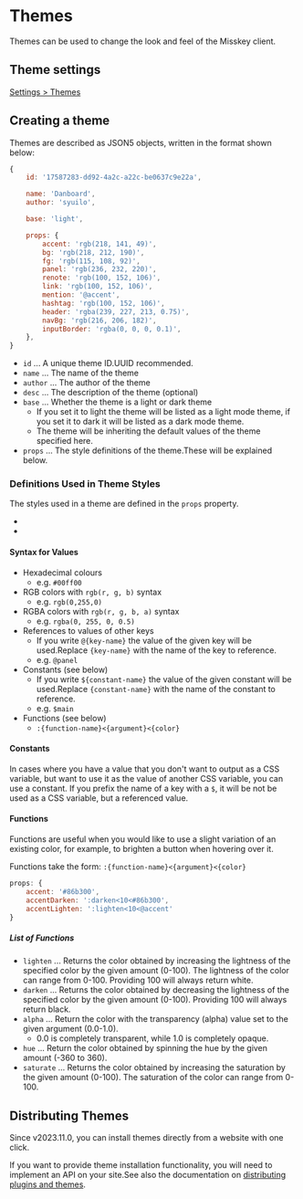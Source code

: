 # Themes

Themes can be used to change the look and feel of the Misskey client.

## Theme settings

[Settings > Themes](x-mi-web://settings/theme)

## Creating a theme

Themes are described as JSON5 objects, written in the format shown below:

```js
{
	id: '17587283-dd92-4a2c-a22c-be0637c9e22a',

	name: 'Danboard',
	author: 'syuilo',

	base: 'light',

	props: {
		accent: 'rgb(218, 141, 49)',
		bg: 'rgb(218, 212, 190)',
		fg: 'rgb(115, 108, 92)',
		panel: 'rgb(236, 232, 220)',
		renote: 'rgb(100, 152, 106)',
		link: 'rgb(100, 152, 106)',
		mention: '@accent',
		hashtag: 'rgb(100, 152, 106)',
		header: 'rgba(239, 227, 213, 0.75)',
		navBg: 'rgb(216, 206, 182)',
		inputBorder: 'rgba(0, 0, 0, 0.1)',
	},
}

```

- `id` ... A unique theme ID.UUID recommended.
- `name` ... The name of the theme
- `author` ... The author of the theme
- `desc` ... The description of the theme (optional)
- `base` ... Whether the theme is a light or dark theme
    - If you set it to light the theme will be listed as a light mode theme, if you set it to dark it will be listed as a dark mode theme.
    - The theme will be inheriting the default values of the theme specified here.
- `props` ... The style definitions of the theme.These will be explained below.

### Definitions Used in Theme Styles

The styles used in a theme are defined in the `props` property.

- [_light.json5]: https://github.com/misskey-dev/misskey/blob/develop/packages/frontend/src/themes/_light.json5
- [_dark.json5]: https://github.com/misskey-dev/misskey/blob/develop/packages/frontend/src/themes/_dark.json5

#### Syntax for Values

- Hexadecimal colours
    - e.g. `#00ff00`
- RGB colors with `rgb(r, g, b)` syntax
    - e.g. `rgb(0,255,0)`
- RGBA colors with `rgb(r, g, b, a)` syntax
    - e.g. `rgba(0, 255, 0, 0.5)`
- References to values of other keys
    - If you write `@{key-name}` the value of the given key will be used.Replace `{key-name}` with the name of the key to reference.
    - e.g. `@panel`
- Constants (see below)
    - If you write `${constant-name}` the value of the given constant will be used.Replace `{constant-name}` with the name of the constant to reference.
    - e.g. `$main`
- Functions (see below)
    - `:{function-name}<{argument}<{color}`

#### Constants

In cases where you have a value that you don't want to output as a CSS variable, but want to use it as the value of another CSS variable, you can use a constant.
If you prefix the name of a key with a `$`, it will be not be used as a CSS variable, but a referenced value.

#### Functions

Functions are useful when you would like to use a slight variation of an existing color, for example, to brighten a button when hovering over it.

Functions take the form: `:{function-name}<{argument}<{color}`

```js
props: {
	accent: '#86b300',
	accentDarken: ':darken<10<#86b300',
	accentLighten: ':lighten<10<@accent'
}
```

##### List of Functions

- `lighten` ... Returns the color obtained by increasing the lightness of the specified color by the given amount (0-100). The lightness of the color can range from 0-100. Providing 100 will always return white.
- `darken` ... Returns the color obtained by decreasing the lightness of the specified color by the given amount (0-100). Providing 100 will always return black.
- `alpha` ... Return the color with the transparency (alpha) value set to the given argument (0.0-1.0).
    - 0.0 is completely transparent, while 1.0 is completely opaque.
- `hue` ... Return the color obtained by spinning the hue by the given amount (-360 to 360).
- `saturate` ... Returns the color obtained by increasing the saturation by the given amount (0-100). The saturation of the color can range from 0-100.

## Distributing Themes

Since v2023.11.0, you can install themes directly from a website with one click.

If you want to provide theme installation functionality, you will need to implement an API on your site.See also the documentation on [distributing plugins and themes](../../for-developers/publish-on-your-website/).
